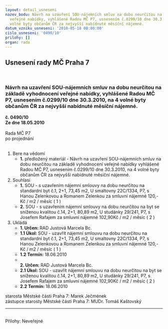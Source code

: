 ```yaml
---
layout: detail_usneseni
nazev_bodu: Návrh na uzavření SOU-nájemních smluv na dobu neurčitou na základě vyhodnocení
  veřejné nabídky, vyhlášené Radou MČ P7, usnesením č.0299/10 dne 30.3.2010, na 4
  volné byty občanům ČR za nejvyšší nabídnuté měsíční nájemné.
datum_vzniku_usneseni: '2010-05-18 00:00:00'
cislo_usneseni: '0490/10'
prilohy: []
organ: rada
---
```

<div id="ucUsn_pList" class="usn">
	<span><h2>Usnesení rady MČ Praha 7 </h2>
<br></span><div class="standBody">
<span><h3>Návrh na uzavření SOU-nájemních smluv na dobu neurčitou na základě vyhodnocení veřejné nabídky, vyhlášené Radou MČ P7, usnesením č.0299/10 dne 30.3.2010, na 4 volné byty občanům ČR za nejvyšší nabídnuté měsíční nájemné.</h3></span><div class="center">
		<strong>č. 0490/10</strong><br>
	</div>
<div class="center">
		<strong>Ze dne 18.05.2010</strong><br><br>
	</div>Rada MČ P7<br> po projednání<br><br><ol>
<li>Bere na vědomí<ul><li>
<strong>1.</strong> předložený materiál - Návrh na uzavření SOU-nájemních smluv na dobu neurčitou na základě vyhodnocení veřejné nabídky vyhlášené Radou MČ P7, usnesením č.0299/10 dne 30.3.2010, na 4 volné byty občanům ČR za nejvyšší nabídnuté měsíční nájemné.</li></ul>
</li>
<li>Souhlasí<ul>
<li>
<strong>1.</strong> SOU - s uzavřením nájemní smlouvy na dobu neurčitou na standardní byt č.1, 2+1, 73,45 m2, U smaltovny 22C/1334, P7, s Hanou Zelenkovou a Romanem Zelenkou za smluvní nájemné 120,-Kč / m2 / měsíc  ( 1 )</li>
<li>
<strong>2.</strong> SOU - s uzavřením nájemní smlouvy na dobu neurčitou na byt se sníženou kvalitou č.14, 2+1, 80,89 m2, U studánky 29/241, P7, s Josefem Rafajem za smluvní nájemné 102,90Kč / m2 / měsíc  ( 2 )</li>
</ul>
</li>
<li>Ukládá<ul>
<li>
<strong>1. Určen: </strong>RAD Justová Marcela Bc.</li>
<li>
<strong>1.1 Úkol: </strong>SOU - uzavřít nájemní smlouvu na dobu neurčitou na standardní byt č.1, 2+1, 73,45 m2, U smaltovny 22C/1334, P7, s Hanou Zelenkovou a Romanem Zelenkou za smluvní nájemné 120,-Kč / m2 / měsíc  ( 1 )</li>
<li>
<strong>1.2 Termín: </strong>18.06.2010</li>
<li>
<strong><br>2. Určen: </strong>RAD Justová Marcela Bc.</li>
<li>
<strong>2.1 Úkol: </strong>SOU - uzavřít nájemní smlouvu na dobu neurčitou na byt se sníženou kvalitou č.14, 2+1, 80,89 m2, U studánky 29/241, P7, s Josefem Rafajem za smluvní nájemné 102,90Kč / m2 / měsíc  ( 2 )</li>
<li>
<strong>2.2 Termín: </strong>18.06.2010</li>
</ul>
</li>
</ol>starosta Městské části Praha 7: Marek Ječmének<br>zástupce starosty Městské části Praha 7: MUDr. Tomáš Kaštovský <hr>
<br>Přílohy: Neveřejné</div>
</div>